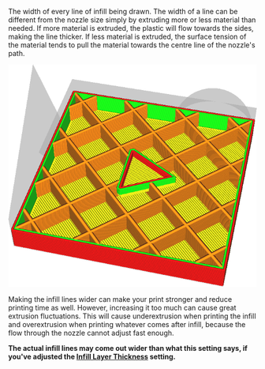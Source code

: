 The width of every line of infill being drawn. The width of a line can be different from the nozzle size simply by extruding more or less material than needed. If more material is extruded, the plastic will flow towards the sides, making the line thicker. If less material is extruded, the surface tension of the material tends to pull the material towards the centre line of the nozzle's path.

![The infill lines are significantly wider than the rest](../images/infill_line_width.png)

Making the infill lines wider can make your print stronger and reduce printing time as well. However, increasing it too much can cause great extrusion fluctuations. This will cause underextrusion when printing the infill and overextrusion when printing whatever comes after infill, because the flow through the nozzle cannot adjust fast enough.

**The actual infill lines may come out wider than what this setting says, if you've adjusted the [Infill Layer Thickness](../infill/infill_sparse_thickness.md) setting.**